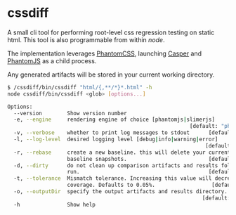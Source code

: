 # cssdiff

A small cli tool for performing root-level css regression testing on static html. This tool is also programmable from within *node*.

The implementation leverages [PhantomCSS](https://github.com/Huddle/PhantomCSS), launching [Casper](https://github.com/n1k0/casperjs) and [PhantomJS](https://github.com/ariya/phantomjs) as a child process.

Any generated artifacts will be stored in your current working directory.

```bash
$ /cssdiff/bin/cssdiff "html/{,**/*}*.html" -h
node cssdiff/bin/cssdiff <glob> [options...]

Options:
  --version        Show version number
  -e, --engine     rendering engine of choice [phantomjs|slimerjs]
                                                          [default: "phantomjs"]
  -v, --verbose    whether to print log messages to stdout      [default: false]
  -l, --log-level  desired logging level [debug|info|warning|error]
                                                               [default: "info"]
  -r, --rebase     create a new baseline. this will delete your current
                   baseline snapshots.                          [default: false]
  -d, --dirty      do not clean up comparison artifacts and results following a
                   run.                                         [default: false]
  -t, --tolerance  Mismatch tolerance. Increasing this value will decrease test
                   coverage. Defaults to 0.05%.                  [default: 0.05]
  -o, --outputDir  specify the output artifacts and results directory.
                                                              [default: "./out"]
  -h               Show help

```
